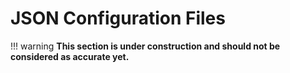 # JSON Configuration Files

!!! warning
    **This section is under construction and should not be considered as accurate yet.**